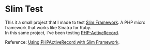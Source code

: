 # Slim Test
This it a small project that I made to test [Slim Framework](http://www.slimframework.com/). A PHP micro framework that works like Sinatra for Ruby.  
In this same project, I've been testing [PHP-ActiveRecord](http://www.phpactiverecord.org/).  

Reference: [Using PHPActiveRecord with Slim Framework](http://silentworks.co.uk/blog/development/using-phpactiverecord-with-slim-framework.html).